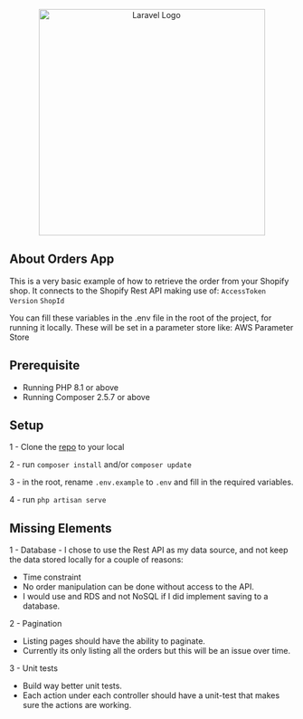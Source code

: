 <p align="center"><a href="https://laravel.com" target="_blank"><img src="https://raw.githubusercontent.com/laravel/art/master/logo-lockup/5%20SVG/2%20CMYK/1%20Full%20Color/laravel-logolockup-cmyk-red.svg" width="400" alt="Laravel Logo"></a></p>

## About Orders App

This is a very basic example of how to retrieve the order from your Shopify shop.
It connects to the Shopify Rest API making use of:
`AccessToken`
`Version`
`ShopId`

You can fill these variables in the .env file in the root of the project, for running it locally.
These will be set in a parameter store like: AWS Parameter Store

## Prerequisite

- Running PHP 8.1 or above
- Running Composer 2.5.7 or above

## Setup

1 - Clone the [repo](https://github.com/oofman/orders-app.git) to your local

2 - run `composer install` and/or `composer update`

3 - in the root, rename `.env.example` to `.env` and fill in the required variables.

4 - run `php artisan serve`

## Missing Elements

1 - Database - I chose to use the Rest API as my data source, and not keep the data stored locally for a couple of reasons:

- Time constraint
- No order manipulation can be done without access to the API.
- I would use and RDS and not NoSQL if I did implement saving to a database.

2 - Pagination

- Listing pages should have the ability to paginate.
- Currently its only listing all the orders but this will be an issue over time.

3 - Unit tests

- Build way better unit tests.
- Each action under each controller should have a unit-test that makes sure the actions are working.